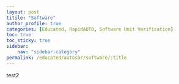 ```yaml
---
layout: post
titile: "Software"
author_profile: true
categories: [Educated, RapidAUTO, Software Unit Verification]
toc: true
toc_sticky: true
sidebar:
    nav: "sidebar-category"
permalink: /educated/autosar/software/:title
---
```



test2